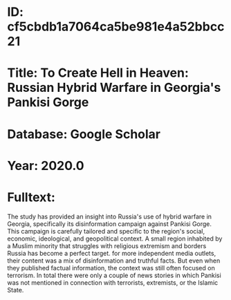# ID: cf5cbdb1a7064ca5be981e4a52bbcc21
# Title: To Create Hell in Heaven: Russian Hybrid Warfare in Georgia's Pankisi Gorge
# Database: Google Scholar
# Year: 2020.0
# Fulltext:
The study has provided an insight into Russia's use of hybrid warfare in Georgia, specifically its disinformation campaign against Pankisi Gorge.
This campaign is carefully tailored and specific to the region's social, economic, ideological, and geopolitical context.
A small region inhabited by a Muslim minority that struggles with religious extremism and borders Russia has become a perfect target.
for more independent media outlets, their content was a mix of disinformation and truthful facts.
But even when they published factual information, the context was still often focused on terrorism.
In total there were only a couple of news stories in which Pankisi was not mentioned in connection with terrorists, extremists, or the Islamic State.